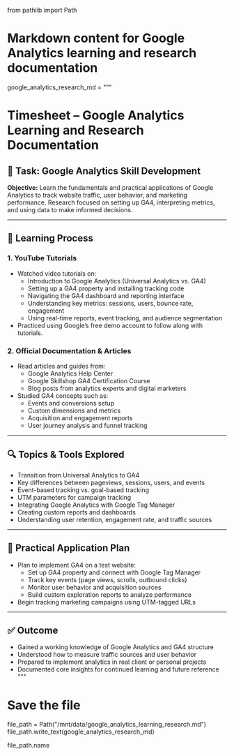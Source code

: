 from pathlib import Path

# Markdown content for Google Analytics learning and research documentation
google_analytics_research_md = """
# Timesheet – Google Analytics Learning and Research Documentation

## 📘 Task: Google Analytics Skill Development  
**Objective:** Learn the fundamentals and practical applications of Google Analytics to track website traffic, user behavior, and marketing performance. Research focused on setting up GA4, interpreting metrics, and using data to make informed decisions.

---

## 🎥 Learning Process

### 1. YouTube Tutorials
- Watched video tutorials on:
  - Introduction to Google Analytics (Universal Analytics vs. GA4)
  - Setting up a GA4 property and installing tracking code
  - Navigating the GA4 dashboard and reporting interface
  - Understanding key metrics: sessions, users, bounce rate, engagement
  - Using real-time reports, event tracking, and audience segmentation
- Practiced using Google’s free demo account to follow along with tutorials.

### 2. Official Documentation & Articles
- Read articles and guides from:
  - Google Analytics Help Center
  - Google Skillshop GA4 Certification Course
  - Blog posts from analytics experts and digital marketers
- Studied GA4 concepts such as:
  - Events and conversions setup
  - Custom dimensions and metrics
  - Acquisition and engagement reports
  - User journey analysis and funnel tracking

---

## 🔍 Topics & Tools Explored

- Transition from Universal Analytics to GA4
- Key differences between pageviews, sessions, users, and events
- Event-based tracking vs. goal-based tracking
- UTM parameters for campaign tracking
- Integrating Google Analytics with Google Tag Manager
- Creating custom reports and dashboards
- Understanding user retention, engagement rate, and traffic sources

---

## 🧰 Practical Application Plan

- Plan to implement GA4 on a test website:
  - Set up GA4 property and connect with Google Tag Manager
  - Track key events (page views, scrolls, outbound clicks)
  - Monitor user behavior and acquisition sources
  - Build custom exploration reports to analyze performance
- Begin tracking marketing campaigns using UTM-tagged URLs

---

## ✅ Outcome

- Gained a working knowledge of Google Analytics and GA4 structure
- Understood how to measure traffic sources and user behavior
- Prepared to implement analytics in real client or personal projects
- Documented core insights for continued learning and future reference
"""

# Save the file
file_path = Path("/mnt/data/google_analytics_learning_research.md")
file_path.write_text(google_analytics_research_md)

file_path.name
